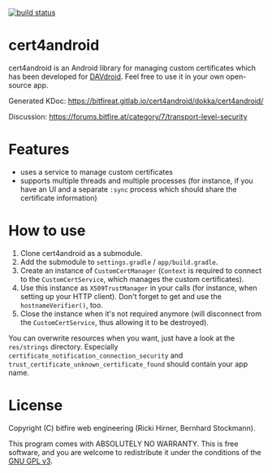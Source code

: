 
[![build status](https://gitlab.com/bitfireAT/cert4android/badges/master/build.svg)](https://gitlab.com/bitfireAT/cert4android/commits/master)


# cert4android

cert4android is an Android library for managing custom certificates which has
been developed for [DAVdroid](https://davdroid.bitfire.at). Feel free to use
it in your own open-source app.

Generated KDoc: https://bitfireat.gitlab.io/cert4android/dokka/cert4android/

Discussion: https://forums.bitfire.at/category/7/transport-level-security


# Features

* uses a service to manage custom certificates
* supports multiple threads and multiple processes (for instance, if you have an UI
  and a separate `:sync` process which should share the certificate information)


# How to use

1. Clone cert4android as a submodule.
1. Add the submodule to `settings.gradle` / `app/build.gradle`.
1. Create an instance of `CustomCertManager` (`Context` is required to connect to the
   `CustomCertService`, which manages the custom certificates).
1. Use this instance as `X509TrustManager` in your calls (for instance, when setting up your HTTP client).
   Don't forget to get and use the `hostnameVerifier()`, too.
1. Close the instance when it's not required anymore (will disconnect from the
   `CustomCertService`, thus allowing it to be destroyed).

You can overwrite resources when you want, just have a look at the `res/strings`
directory. Especially `certificate_notification_connection_security` and
`trust_certificate_unknown_certificate_found` should contain your app name.


# License 

Copyright (C) bitfire web engineering (Ricki Hirner, Bernhard Stockmann).

This program comes with ABSOLUTELY NO WARRANTY. This is free software, and you are welcome
to redistribute it under the conditions of the [GNU GPL v3](LICENSE).

